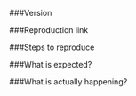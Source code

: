 ###Version

<!-- 1.0.0 -->

###Reproduction link

<!-- https://jsfiddle.net/smyv26u2/ -->

###Steps to reproduce

<!-- Press the bill button -->

###What is expected?

<!-- Share the bill ! -->

###What is actually happening?

<!-- BSOD ! -->
